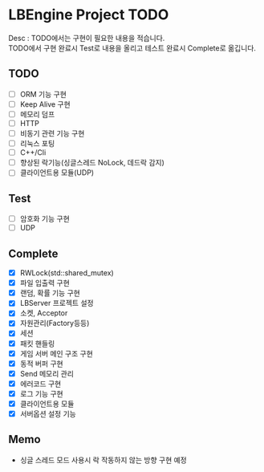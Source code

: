 LBEngine Project TODO
================================

Desc : TODO에서는 구현이 필요한 내용을 적습니다.  
TODO에서 구현 완료시 Test로 내용을 올리고 테스트 완료시 Complete로 옮깁니다.

TODO
-------------------------

- [ ] ORM 기능 구현  
- [ ] Keep Alive 구현
- [ ] 메모리 덤프  
- [ ] HTTP  
- [ ] 비동기 관련 기능 구현  
- [ ] 리눅스 포팅  
- [ ] C++/Cli  
- [ ] 향상된 락기능(싱글스레드 NoLock, 데드락 감지)  
- [ ] 클라이언트용 모듈(UDP)  

Test
-------------------------

- [ ] 암호화 기능 구현  
- [ ] UDP  

Complete
-------------------------

- [X] RWLock(std::shared_mutex)  
- [X] 파일 입출력 구현  
- [X] 랜덤, 확률 기능 구현  
- [X] LBServer 프로젝트 설정  
- [X] 소켓, Acceptor  
- [X] 자원관리(Factory등등)  
- [X] 세션  
- [X] 패킷 핸들링  
- [X] 게임 서버 메인 구조 구현  
- [X] 동적 버퍼 구현  
- [X] Send 메모리 관리  
- [X] 에러코드 구현  
- [X] 로그 기능 구현  
- [X] 클라이언트용 모듈  
- [X] 서버옵션 설정 기능  

Memo
-------------------------
- 싱글 스레드 모드 사용시 락 작동하지 않는 방향 구현 예정  